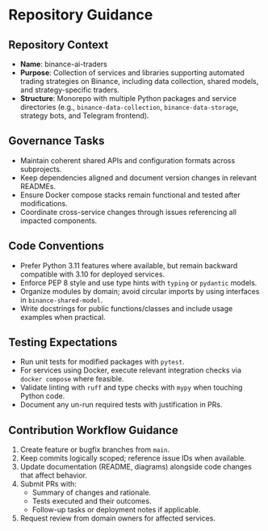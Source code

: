 # Repository Guidance

## Repository Context
- **Name**: binance-ai-traders
- **Purpose**: Collection of services and libraries supporting automated trading strategies on Binance, including data collection, shared models, and strategy-specific traders.
- **Structure**: Monorepo with multiple Python packages and service directories (e.g., `binance-data-collection`, `binance-data-storage`, strategy bots, and Telegram frontend).

## Governance Tasks
- Maintain coherent shared APIs and configuration formats across subprojects.
- Keep dependencies aligned and document version changes in relevant READMEs.
- Ensure Docker compose stacks remain functional and tested after modifications.
- Coordinate cross-service changes through issues referencing all impacted components.

## Code Conventions
- Prefer Python 3.11 features where available, but remain backward compatible with 3.10 for deployed services.
- Enforce PEP 8 style and use type hints with `typing` or `pydantic` models.
- Organize modules by domain; avoid circular imports by using interfaces in `binance-shared-model`.
- Write docstrings for public functions/classes and include usage examples when practical.

## Testing Expectations
- Run unit tests for modified packages with `pytest`.
- For services using Docker, execute relevant integration checks via `docker compose` where feasible.
- Validate linting with `ruff` and type checks with `mypy` when touching Python code.
- Document any un-run required tests with justification in PRs.

## Contribution Workflow Guidance
1. Create feature or bugfix branches from `main`.
2. Keep commits logically scoped; reference issue IDs when available.
3. Update documentation (README, diagrams) alongside code changes that affect behavior.
4. Submit PRs with:
   - Summary of changes and rationale.
   - Tests executed and their outcomes.
   - Follow-up tasks or deployment notes if applicable.
5. Request review from domain owners for affected services.
